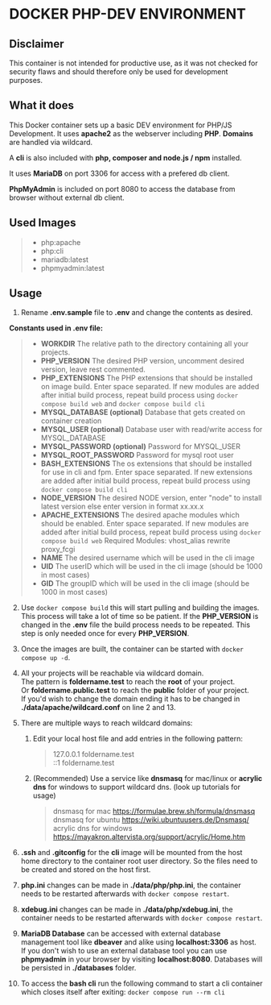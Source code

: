 # DOCKER PHP-DEV ENVIRONMENT

## Disclaimer
This container is not intended for productive use, as it was not checked for security flaws and should therefore only be used for development purposes.

## What it does
This Docker container sets up a basic DEV environment for PHP/JS Development. It uses **apache2** as the webserver including **PHP**. **Domains** are handled via wildcard.

A **cli** is also included with **php, composer and node.js / npm** installed.
 
It uses **MariaDB** on port 3306 for access with a prefered db client.
  
**PhpMyAdmin** is included on port 8080 to access the database from browser without external db client.

## Used Images
>- php:apache
>- php:cli
>- mariadb:latest
>- phpmyadmin:latest

## Usage
1. Rename **.env.sample** file to **.env** and change the contents as desired.

**Constants used in .env file:**
>- **WORKDIR**
>The relative path to the directory containing all your projects. 
>- **PHP_VERSION**
> The desired PHP version, uncomment desired version, leave rest commented.
>- **PHP_EXTENSIONS**
> The PHP extensions that should be installed on image build. Enter space separated. If new modules are added after initial build process, repeat build process using `docker compose build web` and `docker compose build cli`
>- **MYSQL_DATABASE (optional)**
> Database that gets created on container creation
>- **MYSQL_USER (optional)**
> Database user with read/write access for MYSQL_DATABASE
>- **MYSQL_PASSWORD (optional)**
> Password for MYSQL_USER
>- **MYSQL_ROOT_PASSWORD**
> Password for mysql root user
>- **BASH_EXTENSIONS**
> The os extensions that should be installed for use in cli and fpm. Enter space separated. If new extensions are added after initial build process, repeat build process using `docker compose build cli`
>- **NODE_VERSION**
> The desired NODE version, enter "node" to install latest version else enter version in format xx.xx.x
>- **APACHE_EXTENSIONS**
> The desired apache modules which should be enabled. Enter space separated. If new modules are added after initial build process, repeat build process using `docker compose build web`
Required Modules: vhost_alias rewrite proxy_fcgi
>- **NAME**
> The desired username which will be used in the cli image
>- **UID**
> The userID which will be used in the cli image (should be 1000 in most cases)
>- **GID**
> The groupID which will be used in the cli image (should be 1000 in most cases)

2. Use `docker compose build` this will start pulling and building the images. This process will take a lot of time so be patient. If the **PHP_VERSION** is changed in the **.env** file the build process needs to be repeated. This step is only needed once for every **PHP_VERSION**.

3. Once the images are built, the container can be started with `docker compose up -d`.

4. All your projects will be reachable via wildcard domain.  
The pattern is **foldername.test** to reach the **root** of your project.  
Or **foldername.public.test** to reach the **public** folder of your project.  
If you'd wish to change the domain ending it has to be changed in **./data/apache/wildcard.conf** on line 2 and 13.

5. There are multiple ways to reach wildcard domains:
    1. Edit your local host file and add entries in the following pattern:
        > 127.0.0.1 foldername.test  
        > ::1 foldername.test
    2. (Recommended)
    Use a service like **dnsmasq** for mac/linux or **acrylic dns** for windows to support wildcard dns. (look up tutorials for usage)
        > dnsmasq for mac
        > https://formulae.brew.sh/formula/dnsmasq
        > dnsmasq for ubuntu
        > https://wiki.ubuntuusers.de/Dnsmasq/
        > acrylic dns for windows
        > https://mayakron.altervista.org/support/acrylic/Home.htm

6. **.ssh** and **.gitconfig** for the **cli** image will be mounted from the host home directory to the container root user directory. So the files need to be created and stored on the host first.

7. **php.ini** changes can be made in **./data/php/php.ini**, the container needs to be restarted afterwards with `docker compose restart`.

8. **xdebug.ini** changes can be made in **./data/php/xdebug.ini**, the container needs to be restarted afterwards with `docker compose restart`.

9. **MariaDB Database** can be accessed with external database management tool like **dbeaver** and alike using **localhost:3306** as host. If you don't wish to use an external database tool you can use **phpmyadmin** in your browser by visiting **localhost:8080**. Databases will be persisted in **./databases** folder.

10. To access the **bash cli** run the following command to start a cli container which closes itself after exiting: `docker compose run --rm cli`
